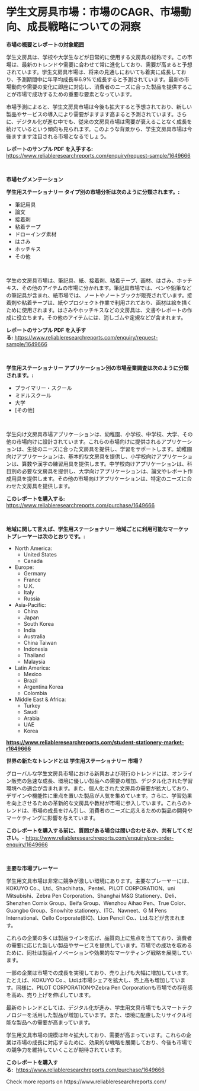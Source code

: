 <p><h1>学生文房具市場：市場のCAGR、市場動向、成長戦略についての洞察</h1></p><p><strong>市場の概要とレポートの対象範囲</strong></p>
<p><p>学生文房具は、学校や大学生などが日常的に使用する文房具の総称です。この市場は、最新のトレンドや需要に合わせて常に進化しており、需要が高まると予想されています。学生文房具市場は、将来の見通しにおいても着実に成長しており、予測期間中に年平均成長率6.9%で成長すると予測されています。最新の市場動向や需要の変化に即座に対応し、消費者のニーズに合った製品を提供することが市場で成功するための重要な要素となっています。</p><p>市場予測によると、学生文房具市場は今後も拡大すると予想されており、新しい製品やサービスの導入により需要がますます高まると予測されています。さらに、デジタル化が進む中でも、従来の文房具市場は需要が衰えることなく成長を続けているという傾向も見られます。このような背景から、学生文房具市場は今後ますます注目される市場となるでしょう。</p></p>
<p><strong>レポートのサンプル PDF を入手する:</strong> <a href="https://www.reliableresearchreports.com/enquiry/request-sample/1649666">https://www.reliableresearchreports.com/enquiry/request-sample/1649666</a></p>
<p>&nbsp;</p>
<p><strong>市場セグメンテーション</strong></p>
<p><strong>学生用ステーショナリー タイプ別の市場分析は次のように分類されます。:</strong></p>
<p><ul><li>筆記用具</li><li>論文</li><li>接着剤</li><li>粘着テープ</li><li>ドローイング素材</li><li>はさみ</li><li>ホッチキス</li><li>その他</li></ul></p>
<p>&nbsp;</p>
<p><p>学生の文房具市場は、筆記具、紙、接着剤、粘着テープ、画材、はさみ、ホッチキス、その他のアイテムの市場に分かれます。筆記具市場では、ペンや鉛筆などの筆記具が含まれ、紙市場では、ノートやノートブックが販売されています。接着剤や粘着テープは、紙やプロジェクト作業で利用されており、画材は絵を描くために使用されます。はさみやホッチキスなどの文房具は、文書やレポートの作成に役立ちます。その他のアイテムには、消しゴムや定規などが含まれます。</p></p>
<p><strong>レポートのサンプル PDF を入手する:</strong>&nbsp;<a href="https://www.reliableresearchreports.com/enquiry/request-sample/1649666">https://www.reliableresearchreports.com/enquiry/request-sample/1649666</a></p>
<p>&nbsp;</p>
<p><strong> 学生用ステーショナリー アプリケーション別の市場産業調査は次のように分類されます。:</strong></p>
<p><ul><li>プライマリー・スクール</li><li>ミドルスクール</li><li>大学</li><li>[その他]</li></ul></p>
<p>&nbsp;</p>
<p><p>学生向け文房具市場アプリケーションは、幼稚園、小学校、中学校、大学、その他の市場向けに設計されています。これらの市場向けに提供されるアプリケーションは、生徒のニーズに合った文房具を提供し、学習をサポートします。幼稚園向けアプリケーションは、基本的な文房具を提供し、小学校向けアプリケーションは、算数や漢字の練習用具を提供します。中学校向けアプリケーションは、科目別の必要な文房具を提供し、大学向けアプリケーションは、論文やレポート作成用具を提供します。その他の市場向けアプリケーションは、特定のニーズに合わせた文房具を提供します。</p></p>
<p><strong>このレポートを購入する:</strong>&nbsp; <a href="https://www.reliableresearchreports.com/purchase/1649666">https://www.reliableresearchreports.com/purchase/1649666</a></p>
<p>&nbsp;</p>
<p><strong>地域に関して言えば、学生用ステーショナリー 地域ごとに利用可能なマーケットプレーヤーは次のとおりです。:</strong></p>
<p><ul>
    <li>
        North America:
        <ul>
            <li>United States</li>
            <li>Canada</li>
        </ul>
    </li>
    <li>
        Europe:
        <ul>
            <li>Germany</li>
            <li>France</li>
            <li>U.K.</li>
            <li>Italy</li>
            <li>Russia</li>
        </ul>
    </li>
    <li>
        Asia-Pacific:
        <ul>
            <li>China</li>
            <li>Japan</li>
            <li>South Korea</li>
            <li>India</li>
            <li>Australia</li>
            <li>China Taiwan</li>
            <li>Indonesia</li>
            <li>Thailand</li>
            <li>Malaysia</li>
        </ul>
    </li>
    <li>
        Latin America:
        <ul>
            <li>Mexico</li>
            <li>Brazil</li>
            <li>Argentina Korea</li>
            <li>Colombia</li>
        </ul>
    </li>
    <li>
        Middle East & Africa:
        <ul>
            <li>Turkey</li>
            <li>Saudi</li>
            <li>Arabia</li>
            <li>UAE</li>
            <li>Korea</li>
        </ul>
    </li>
    </ul></p>
<p><strong><a href="https://www.reliableresearchreports.com/student-stationery-market-r1649666">https://www.reliableresearchreports.com/student-stationery-market-r1649666</a></strong>&nbsp;</p>
<p><strong>世界の新たなトレンドとは 学生用ステーショナリー 市場？</strong></p>
<p><p>グローバルな学生文房具市場における新興および現行のトレンドには、オンライン販売の急速な成長、環境に優しい製品への需要の増加、デジタル化された学習環境への適合が含まれます。また、個人化された文房具の需要が拡大しており、デザインや機能性に重点を置いた製品が人気を集めています。さらに、学習効果を向上させるための革新的な文房具や教材が市場に参入しています。これらのトレンドは、市場の成長をけん引し、消費者のニーズに応えるための製品の開発やマーケティングに影響を与えています。</p></p>
<p><strong>このレポートを購入する前に、質問がある場合は問い合わせるか、共有してください。</strong>- <a href="https://www.reliableresearchreports.com/enquiry/pre-order-enquiry/1649666">https://www.reliableresearchreports.com/enquiry/pre-order-enquiry/1649666</a></p>
<p>&nbsp;</p>
<p><strong>主要な市場プレーヤー</strong></p>
<p><p>学生用文具市場は非常に競争が激しい環境にあります。主要なプレーヤーには、KOKUYO Co.、Ltd、Shachihata、Pentel、PILOT CORPORATION、uni Mitsubishi、Zebra Pen Corporation、Shanghai M&G Stationery、Deli、Shenzhen Comix Group、Beifa Group、Wenzhou Aihao Pen、True Color、Guangbo Group、Snowhite stationery、ITC、Navneet、G M Pens International、Cello Corporate(BIC)、Lion Pencil Co.、Ltd.などが含まれます。</p><p>これらの企業の多くは製品ラインを広げ、品質向上に焦点を当てており、消費者の需要に応じた新しい製品やサービスを提供しています。市場での成功を収めるために、同社は製品イノベーションや効果的なマーケティング戦略を展開しています。</p><p>一部の企業は市場での成長を実現しており、売り上げも大幅に増加しています。たとえば、KOKUYO Co.、Ltdは市場シェアを拡大し、売上高も増加しています。同様に、PILOT CORPORATIONやZebra Pen Corporationも市場での存在感を高め、売り上げを伸ばしています。</p><p>最新のトレンドとしては、デジタル化が進み、学生用文具市場でもスマートテクノロジーを活用した製品が増加しています。また、環境に配慮したリサイクル可能な製品への需要が高まっています。</p><p>学生用文具市場の規模は年々拡大しており、需要が高まっています。これらの企業は市場の成長に対応するために、効果的な戦略を展開しており、今後も市場での競争力を維持していくことが期待されています。</p></p>
<p><strong>このレポートを購入する:</strong>&nbsp;&nbsp;<a href="https://www.reliableresearchreports.com/purchase/1649666">https://www.reliableresearchreports.com/purchase/1649666</a></p>
<p>Check more reports on https://www.reliableresearchreports.com/</p>